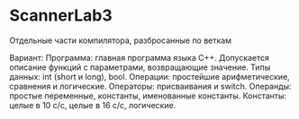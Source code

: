 # ScannerLab3
Отдельные части компилятора, разбросанные по веткам

Вариант:
Программа: главная программа языка С++. Допускается описание функций с параметрами, возвращающие значение.
Типы данных: int  (short  и  long), bool.
Операции: простейшие арифметические, сравнения и логические.
Операторы: присваивания и switch.
Операнды: простые переменные,  константы, именованные константы.
Константы:  целые в 10   c/c, целые в 16   c/c,    логические.
